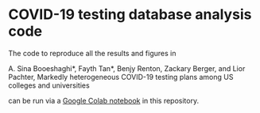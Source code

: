 # COVID-19 testing database analysis code

The code to reproduce all the results and figures in 

A. Sina Booeshaghi*, Fayth Tan*, Benjy Renton, Zackary Berger, and Lior Pachter, Markedly heterogeneous COVID-19 testing plans among US colleges and universities 

can be run via a [Google Colab notebook](https://github.com/pachterlab/COVID-19-testing-database/blob/master/notebooks/basic_stats.ipynb) in this repository.
